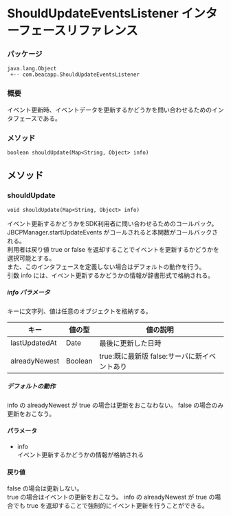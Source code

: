 ShouldUpdateEventsListener インターフェースリファレンス
=======================================================


### パッケージ
    java.lang.Object
     +-- com.beacapp.ShouldUpdateEventsListener


### 概要

イベント更新時、イベントデータを更新するかどうかを問い合わせるためのインタフェースである。



### メソッド

    boolean shouldUpdate(Map<String, Object> info)


メソッド
--------

### shouldUpdate

```````````````````````````````````````````
void shouldUpdate(Map<String, Object> info)
```````````````````````````````````````````


イベント更新するかどうかをSDK利用者に問い合わせるためのコールバック。  
JBCPManager.startUpdateEvents がコールされると本関数がコールバックされる。  
利用者は戻り値 true or false を返却することでイベントを更新するかどうかを選択可能とする。  
また、このインタフェースを定義しない場合はデフォルトの動作を行う。  
引数 info には、イベント更新するかどうかの情報が辞書形式で格納される。  

##### info パラメータ
キーに文字列、値は任意のオブジェクトを格納する。  

|キー               |値の型   |値の説明                                      |
|-------------------|---------|----------------------------------------------|
|lastUpdatedAt      |Date     |最後に更新した日時                            |
|alreadyNewest      |Boolean  |true:既に最新版  false:サーバに新イベントあり |


##### デフォルトの動作

info の alreadyNewest が true の場合は更新をおこなわない。 false の場合のみ更新をおこなう。



#### パラメータ
- info  
 イベント更新するかどうかの情報が格納される


#### 戻り値
false の場合は更新しない。  
true の場合はイベントの更新をおこなう。
info の alreadyNewest が true の場合でも true を返却することで強制的にイベント更新を行うことができる。
